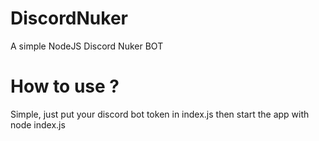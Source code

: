 # DiscordNuker
A simple NodeJS Discord Nuker BOT

# How to use ?
Simple, just put your discord bot token in index.js then start the app with node index.js
